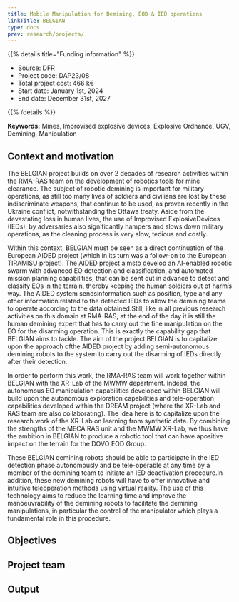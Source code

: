 ```yaml
---
title: Mobile Manipulation for Demining, EOD & IED operations
linkTitle: BELGIAN
type: docs
prev: research/projects/
---
```




{{% details title="Funding information" %}}

- Source: DFR
- Project code: DAP23/08
- Total project cost: 466 k€
- Start date: January 1st, 2024
- End date: December 31st, 2027

{{% /details %}}

**Keywords:** Mines, Improvised explosive devices, Explosive Ordnance, UGV, Demining, Manipulation

## Context and motivation

The BELGIAN project builds on over 2 decades of research activities within the RMA-RAS team on the development of robotics tools for mine clearance. The subject of robotic demining is important for military operations, as still too many lives of soldiers and civilians are lost by these indiscriminate weapons, that continue to be used, as proven recently in the Ukraine conflict, notwithstanding the Ottawa treaty. Aside from the devastating loss in human lives, the use of Improvised ExplosiveDevices (IEDs), by adversaries also significantly hampers and slows down military operations, as the cleaning process is very slow, tedious and costly.

Within this context, BELGIAN must be seen as a direct continuation of the European AIDED project (which in its turn was a follow-on to the European TIRAMISU project). The AIDED project aimsto develop an AI-enabled robotic swarm with advanced EO detection and classification, and automated mission planning capabilities, that can be sent out in advance to detect and classify EOs in the terrain, thereby keeping the human soldiers out of harm’s way. The AIDED system sendsinformation such as position, type and any other information related to the detected IEDs to allow the demining teams to operate according to the data obtained.Still, like in all previous research activities on this domain at RMA-RAS, at the end of the day it is still the human demining expert that has to carry out the fine manipulation on the EO for the disarming operation. This is exactly the capability gap that BELGIAN aims to tackle. The aim of the project BELGIAN is to capitalize upon the approach ofthe AIDED project by adding semi-autonomous demining robots to the system to carry out the disarming of IEDs directly after their detection.

In order to perform this work, the RMA-RAS team will work together within BELGIAN with the XR-Lab of the MWMW department. Indeed, the autonomous EO manipulation capabilities developed within BELGIAN will build upon the autonomous exploration capabilities and tele-operation capabilities developed within the DREAM project (where the XR-Lab and RAS team are also collaborating). The idea here is to capitalize upon the research work of the XR-Lab on learning from synthetic data. By combining the strengths of the MECA RAS unit and the MWMW XR-Lab, we thus have the ambition in BELGIAN to produce a robotic tool that can have apositive impact on the terrain for the DOVO EOD Group.

These BELGIAN demining robots should be able to participate in the IED detection phase autonomously and be tele-operable at any time by a member of the demining team to initiate an IED deactivation procedure.In addition, these new demining robots will have to offer innovative and intuitive teleoperation methods using virtual reality. The use of this technology aims to reduce the learning time and improve the manoeuvrability of the demining robots to facilitate the demining manipulations, in particular the control of the manipulator which plays a fundamental role in this procedure.

## Objectives


## Project team

## Output 